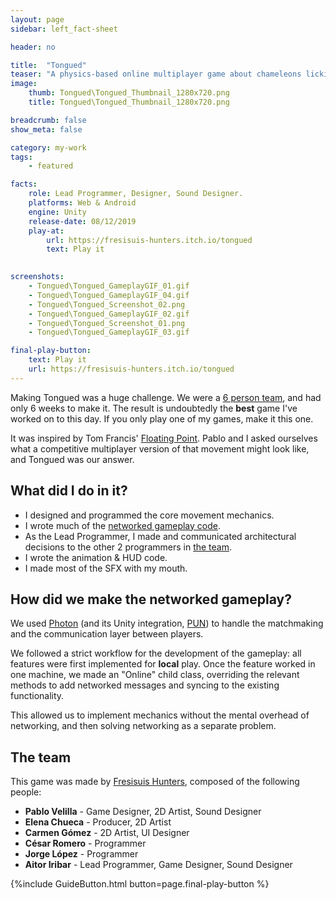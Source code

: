 ```yaml
---
layout: page
sidebar: left_fact-sheet

header: no

title:  "Tongued"
teaser: "A physics-based online multiplayer game about chameleons licking your friends. The best game I've worked on."
image:
    thumb: Tongued\Tongued_Thumbnail_1280x720.png
    title: Tongued\Tongued_Thumbnail_1280x720.png

breadcrumb: false
show_meta: false

category: my-work
tags:
    - featured

facts:
    role: Lead Programmer, Designer, Sound Designer.
    platforms: Web & Android
    engine: Unity
    release-date: 08/12/2019
    play-at: 
        url: https://fresisuis-hunters.itch.io/tongued
        text: Play it
    

screenshots: 
    - Tongued\Tongued_GameplayGIF_01.gif
    - Tongued\Tongued_GameplayGIF_04.gif
    - Tongued\Tongued_Screenshot_02.png
    - Tongued\Tongued_GameplayGIF_02.gif
    - Tongued\Tongued_Screenshot_01.png
    - Tongued\Tongued_GameplayGIF_03.gif

final-play-button:
    text: Play it
    url: https://fresisuis-hunters.itch.io/tongued
---
```


Making Tongued was a huge challenge. We were a [6 person team](#the-team), and had only 6 weeks to make it. The result is undoubtedly the **best** game I've worked on to this day. If you only play one of my games, make it this one.

It was inspired by Tom Francis' [Floating Point](https://store.steampowered.com/app/302380/Floating_Point/). Pablo and I asked ourselves what a competitive multiplayer version of that movement might look like, and Tongued was our answer.

## What did I do in it?
- I designed and programmed the core movement mechanics.
- I wrote much of the [networked gameplay code](#how-did-we-make-the-networked-gameplay).
- As the Lead Programmer, I made and communicated architectural decisions to the other 2 programmers in [the team](#the-team).
- I wrote the animation & HUD code.
- I made most of the SFX with my mouth.

## How did we make the networked gameplay?
We used [Photon](https://www.photonengine.com/) (and its Unity integration, [PUN](https://www.photonengine.com/en-US/PUN)) to handle the matchmaking and the communication layer between players.

We followed a strict workflow for the development of the gameplay: all features were first implemented for **local** play. Once the feature worked in one machine, we made an "Online" child class, overriding the relevant methods to add networked messages and syncing to the existing functionality.

This allowed us to implement mechanics without the mental overhead of networking, and then solving networking as a separate problem.

## The team
This game was made by [Fresisuis Hunters](https://twitter.com/FresisuisHunt), composed of the following people:
- **Pablo Velilla** - Game Designer, 2D Artist, Sound Designer
- **Elena Chueca** - Producer, 2D Artist
- **Carmen Gómez** - 2D Artist, UI Designer
- **César Romero** - Programmer
- **Jorge López** - Programmer
- **Aitor Iribar** - Lead Programmer, Game Designer, Sound Designer

<div class="t30">
    {%include GuideButton.html button=page.final-play-button %}
</div>

